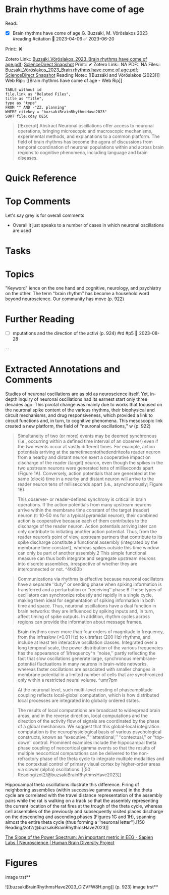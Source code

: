 

# Brain rhythms have come of age
Read:: 

- [x] Brain rhythms have come of age G. Buzsáki, M. Vöröslakos 2023 #reading #citation 🛫 2023-04-06 ✅ 2023-06-20

Print::  ❌

Zotero Link:: [Buzsáki_Vöröslakos_2023_Brain rhythms have come of age.pdf](zotero://open-pdf/library/items/QDUGERS8); [ScienceDirect Snapshot](zotero://open-pdf/library/items/Y278UFNU)
Print::  ✔
Zotero Link:: NA
PDF:: NA
Files:: [Buzsáki_Vöröslakos_2023_Brain rhythms have come of age.pdf](file:///C:%5CUsers%5Cmichaelt%5CInsync%5Cm@tarlton.info%5CGoogle%20Drive%5C06.%20Zotero%5Cstorage_new%5CNeuron_2023%5CBuzs%C3%A1ki_V%C3%B6r%C3%B6slakos_2023_Brain%20rhythms%20have%20come%20of%20age.pdf); [ScienceDirect Snapshot](file:///C:%5CUsers%5Cmichaelt%5CInsync%5Cm@tarlton.info%5CGoogle%20Drive%5C06.%20Zotero%5Cstorage%5CY278UFNU%5CS0896627323002143.html)
Reading Note:: [[Buzsáki and Vöröslakos (2023)]]
Web Rip:: [[Brain rhythms have come of age - Web Rip]]

```dataview
TABLE without id
file.link as "Related Files",
title as "Title",
type as "type"
FROM "" AND -"ZZ. planning"
WHERE citekey = "buzsakiBrainRhythmsHave2023" 
SORT file.cday DESC
```


> [!Excerpt] Abstract
> Neuronal oscillations offer access to neuronal operations, bringing microscopic and macroscopic mechanisms, experimental methods, and explanations to a common platform. The field of brain rhythms has become the agora of discussions from temporal coordination of neuronal populations within and across brain regions to cognitive phenomena, including language and brain diseases.


# Quick Reference

# Top Comments

Let's say grey is for overall comments
- Overall it just speaks to a number of cases in which neuronal oscillations are used

# Tasks

# Topics
"Keyword" ience on the one hand and cognitive, neurology, and psychiatry on the other. The term ‘‘brain rhythm’’ has become a household word beyond neuroscience. Our community has move (p. 922) 


# Further Reading 
- [ ] mputations and the direction of the activi (p. 924)  #rd #p5 🛫 2023-08-28 

--
# Extracted Annotations and Comments
Studies of neuronal oscillations are as old as neuroscience itself. Yet, in-depth inquiry of neuronal oscillations had its earnest start only three decades ago. This pivotal change was mainly due to works that focused on the neuronal spike content of the various rhythms, their biophysical and circuit mechanisms, and drug responsiveness, which provided a link to circuit functions and, in turn, to cognitive phenomena. This mesoscopic link created a new platform, the field of ‘‘neuronal oscillations,’’ w (p. 922) 


> Simultaneity of two (or more) events may be deemed synchronous (i.e., occurring within a defined time interval of an observer) even if the two events occur at vastly different times. For example, action potentials arriving at the sametimeontothedendriteofa reader neuron from a nearby and distant neuron exert a cooperative impact on discharge of the reader (target) neuron, even though the spikes in the two upstream neurons were generated tens of milliseconds apart (Figure 1A). Conversely, action potentials that are generated at the same (clock) time in a nearby and distant neuron will arrive to the reader neuron tens of milliseconds apart (i.e., asynchronously; Figure 1B). 
> 
> This observer- or reader-defined synchrony is critical in brain operations. If the action potentials from many upstream neurons arrive within the membrane time constant of the target (reader) neuron (t: 10–50 ms for a typical pyramidal neuron), their combined action is cooperative because each of them contributes to the discharge of the reader neuron. Action potentials arriving later can only contribute to initiating another action potential. Thus, from the reader neuron’s point of view, upstream partners that contribute to its spike discharge constitute a functional assembly (integrated by the membrane time constant), whereas spikes outside this time window can only be part of another assembly.2 This simple functional measure can thus both integrate and segregate upstream neurons into discrete assemblies, irrespective of whether they are interconnected or not. ^4tk83b

> Communications via rhythms is effective because neuronal oscillators have a separate ‘‘duty’’ or sending phase when spiking information is transferred and a perturbation or ‘‘receiving’’ phase.6 These types of oscillators can synchronize robustly and rapidly in a single cycle, making them ideal for segmentation of spiking information in both time and space. Thus, neuronal oscillations have a dual function in brain networks: they are influenced by spiking inputs and, in turn, affect timing of spike outputs. In addition, rhythm cycles across regions can provide the information about message frames.

> Brain rhythms cover more than four orders of magnitude in frequency, from the infraslow (<0.01 Hz) to ultrafast (200 Hz) rhythms, and include at least ten interactive oscillation classes. Integrated over a long temporal scale, the power distribution of the various frequencies has the appearance of 1/frequency^n ‘‘noise,’’ partly reflecting the fact that slow oscillations generate large, synchronous membrane-potential fluctuations in many neurons in brain-wide networks, whereas faster oscillations are associated with smaller changes in membrane potential in a limited number of cells that are synchronized only within a restricted neural volume. ^umr7pm


> At the neuronal level, such multi-level nesting of phaseamplitude coupling reflects local-global computation, which is how distributed local processes are integrated into globally ordered states.


> The results of local computations are broadcast to widespread brain areas, and in the reverse direction, local computations and the direction of the activity flow of signals are coordinated by the phase of a global mechanism. We suggest that this global-local integration computation is the neurophysiological basis of various psychological constructs, known as ‘‘executive,’’ ‘‘attentional,’’ ‘‘contextual,’’ or ‘‘top-down’’ control. Prominent examples include the hippocampal theta phase coupling of neocortical gamma events so that the results of multiple neocortical computations can be delivered to the non-refractory phase of the theta cycle to integrate multiple modalities and the contextual control of primary visual cortex by higher-order areas via slower (alpha) oscillations. [[50 Reading/zot2/@buzsakiBrainRhythmsHave2023]]

Hippocampal theta oscillations illustrate this difference. Firing of neighboring assemblies (within successive gamma waves) in the theta cycle are correlated with the travel distance representation of the assembly pairs while the rat is walking on a track so that the assembly representing the current location of the rat fires at the trough of the theta cycle, whereas cell assemblies of the previously and subsequently visited places discharge on the descending and ascending phases (Figures 1G and 1H), spanning almost the entire theta cycle (thus forming a ‘‘neuronal letter’’).[[50 Reading/zot2/@buzsakiBrainRhythmsHave2023]]


[The Slope of the Power Spectrum: An important metric in EEG - Sapien Labs | Neuroscience | Human Brain Diversity Project](https://sapienlabs.org/lab-talk/the-slope-of-the-power-spectrum-an-important-metric-in-eeg/)
# Figures
image trst**  

![[buzsakiBrainRhythmsHave2023_CIZVFW8H.png]] (p. 923)
image trst**  
